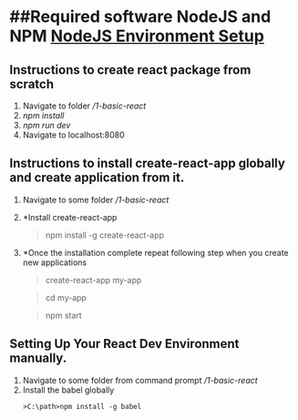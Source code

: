 ##Required software NodeJS and NPM [NodeJS Environment Setup](https://www.tutorialspoint.com/nodejs/nodejs_environment_setup.htm)
==================================================================
## Instructions to create react package from scratch
1. Navigate to folder */1-basic-react*
2. *npm install*
3. *npm run dev*
4. Navigate to localhost:8080

## Instructions to install create-react-app globally and create application from it.

1. Navigate to some folder */1-basic-react*
2. *Install create-react-app
 	> npm install -g create-react-app
3. *Once the installation complete repeat following step when you create new applications
  	> create-react-app my-app
        
	> cd my-app
        
	> npm start

## Setting Up Your React Dev Environment manually.
1. Navigate to some folder from command prompt */1-basic-react*
2. Install the babel globally
	````
	>C:\path>npm install -g babel

	````

